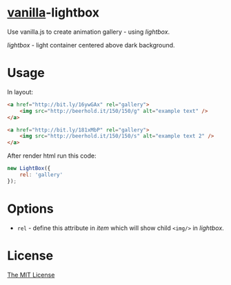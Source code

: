 [vanilla][0]-lightbox
================

Use vanilla.js to create animation gallery - using *lightbox*.

*lightbox* - light container centered above dark background.

Usage
=====

In layout:
```html
<a href="http://bit.ly/16ywGAx" rel="gallery">
    <img src="http://beerhold.it/150/150/g" alt="example text" />
</a>

<a href="http://bit.ly/181xMbP" rel="gallery">
    <img src="http://beerhold.it/150/150/s" alt="example text 2" />
</a>
```

After render html run this code:

```javascript
new LightBox({
    rel: 'gallery'
});
```

Options
=======

- `rel` - define this attribute in *item* which will show child `<img/>` in *lightbox*.

License
=======

[The MIT License][1]

[0]: https://github.com/piecioshka/vanilla.js
[1]: https://github.com/piecioshka/vanilla-lightbox/blob/master/LICENSE
